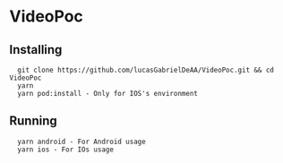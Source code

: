 # VideoPoc

## Installing

```
  git clone https://github.com/lucasGabrielDeAA/VideoPoc.git && cd VideoPoc
  yarn
  yarn pod:install - Only for IOS's environment
```

## Running

```
  yarn android - For Android usage
  yarn ios - For IOs usage
```
